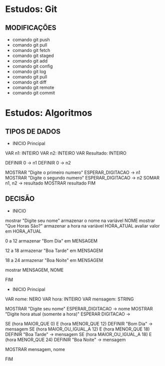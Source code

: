 # Estudos: Git

## MODIFICAÇÕES
* comando git push
* comando git pull
* comando git fetch
* comando git staged
* comando git add
* comando git config
* comando git log
* comando git pull
* comando git diff
* comando git remote
* comando git commit

#  Estudos: Algoritmos

## TIPOS DE DADOS

* INICIO Principal

VAR n1: INTEIRO
VAR n2: INTEIRO
VAR Resultado: INTEIRO

DEFINIR 0 -> n1
DEFINIR 0 -> n2

MOSTRAR "Digite o primeiro numero"
ESPERAR_DIGITACAO -> n1
MOSTRAR "Digite o segundo numero"
ESPERAR_DIGITACAO -> n2
SOMAR n1, n2 -> resultado
MOSTRAR resultado
FIM

## DECISÃO

* INICIO

mostrar "Digite seu nome"
armazenar o nome na variável NOME
mostrar "Que Horas São?"
armazenar a hora na variável HORA_ATUAL
avaliar valor em HORA_ATUAL

0 a 12
armazenar "Bom Dia" em MENSAGEM

12 a 18
armazenar "Boa Tarde" em MENSAGEM

18 a 24
armazenar "Boa Noite" em MENSAGEM


mostrar MENSAGEM, NOME

FIM

* INICIO Principal

VAR nome: NERO
VAR hora: INTEIRO
VAR mensagem: STRING

MOSTRAR "Digite seu nome"
ESPERAR_DIGITACAO -> nome
MOSTRAR "Digite hora atual (somente a hora)"
ESPERAR DIGITACAO ->

SE (hora MAIOR_QUE 0) E (hora MENOR_QUE 12)
    DEFINIR "Bom Dia" -> mensagem
SE (hora MAIOR_OU_IGUAL_A 12) E (hora MENOR_QUE 18)
    DEFINIR "Boa Tarde" -> mensagem
SE (hora MAIOR_OU_IGUAL_A 18) E (hora MENOR_QUE 24)
    DEFINIR "Boa Noite" -> mensagem

MOSTRAR mensagem, nome

FIM